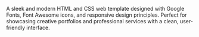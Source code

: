  A sleek and modern HTML and CSS web template designed with Google Fonts, Font Awesome icons, and responsive design principles. Perfect for showcasing creative portfolios and professional services with a clean, user-friendly interface.

